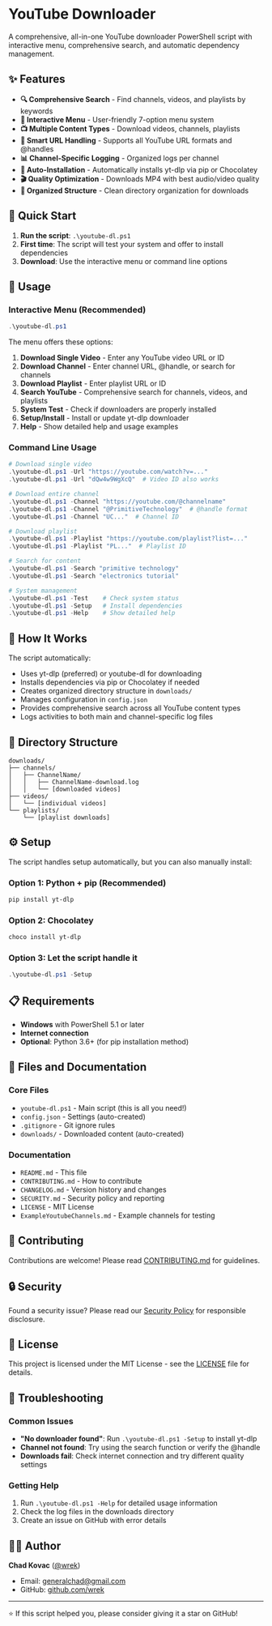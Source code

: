 # YouTube Downloader

A comprehensive, all-in-one YouTube downloader PowerShell script with interactive menu, comprehensive search, and automatic dependency management.

## ✨ Features

- **🔍 Comprehensive Search** - Find channels, videos, and playlists by keywords
- **📱 Interactive Menu** - User-friendly 7-option menu system
- **📺 Multiple Content Types** - Download videos, channels, playlists
- **🎯 Smart URL Handling** - Supports all YouTube URL formats and @handles
- **📊 Channel-Specific Logging** - Organized logs per channel
- **🔧 Auto-Installation** - Automatically installs yt-dlp via pip or Chocolatey
- **🎬 Quality Optimization** - Downloads MP4 with best audio/video quality
- **📁 Organized Structure** - Clean directory organization for downloads

## 🚀 Quick Start

1. **Run the script**: `.\youtube-dl.ps1`
2. **First time**: The script will test your system and offer to install dependencies
3. **Download**: Use the interactive menu or command line options

## 📖 Usage

### Interactive Menu (Recommended)
```powershell
.\youtube-dl.ps1
```

The menu offers these options:
1. **Download Single Video** - Enter any YouTube video URL or ID
2. **Download Channel** - Enter channel URL, @handle, or search for channels
3. **Download Playlist** - Enter playlist URL or ID
4. **Search YouTube** - Comprehensive search for channels, videos, and playlists
5. **System Test** - Check if downloaders are properly installed
6. **Setup/Install** - Install or update yt-dlp downloader
7. **Help** - Show detailed help and usage examples

### Command Line Usage
```powershell
# Download single video
.\youtube-dl.ps1 -Url "https://youtube.com/watch?v=..."
.\youtube-dl.ps1 -Url "dQw4w9WgXcQ"  # Video ID also works

# Download entire channel
.\youtube-dl.ps1 -Channel "https://youtube.com/@channelname"
.\youtube-dl.ps1 -Channel "@PrimitiveTechnology"  # @handle format
.\youtube-dl.ps1 -Channel "UC..."  # Channel ID

# Download playlist
.\youtube-dl.ps1 -Playlist "https://youtube.com/playlist?list=..."
.\youtube-dl.ps1 -Playlist "PL..."  # Playlist ID

# Search for content
.\youtube-dl.ps1 -Search "primitive technology"
.\youtube-dl.ps1 -Search "electronics tutorial"

# System management
.\youtube-dl.ps1 -Test    # Check system status
.\youtube-dl.ps1 -Setup   # Install dependencies
.\youtube-dl.ps1 -Help    # Show detailed help
```

## 🔧 How It Works

The script automatically:
- Uses yt-dlp (preferred) or youtube-dl for downloading
- Installs dependencies via pip or Chocolatey if needed
- Creates organized directory structure in `downloads/`
- Manages configuration in `config.json`
- Provides comprehensive search across all YouTube content types
- Logs activities to both main and channel-specific log files

## 📁 Directory Structure

```
downloads/
├── channels/
│   ├── ChannelName/
│   │   ├── ChannelName-download.log
│   │   └── [downloaded videos]
├── videos/
│   └── [individual videos]
└── playlists/
    └── [playlist downloads]
```

## ⚙️ Setup

The script handles setup automatically, but you can also manually install:

### Option 1: Python + pip (Recommended)
```powershell
pip install yt-dlp
```

### Option 2: Chocolatey
```powershell
choco install yt-dlp
```

### Option 3: Let the script handle it
```powershell
.\youtube-dl.ps1 -Setup
```

## 📋 Requirements

- **Windows** with PowerShell 5.1 or later
- **Internet connection**
- **Optional**: Python 3.6+ (for pip installation method)

## 📄 Files and Documentation

### Core Files
- `youtube-dl.ps1` - Main script (this is all you need!)
- `config.json` - Settings (auto-created)
- `.gitignore` - Git ignore rules
- `downloads/` - Downloaded content (auto-created)

### Documentation
- `README.md` - This file
- `CONTRIBUTING.md` - How to contribute
- `CHANGELOG.md` - Version history and changes
- `SECURITY.md` - Security policy and reporting
- `LICENSE` - MIT License
- `ExampleYoutubeChannels.md` - Example channels for testing

## 🤝 Contributing

Contributions are welcome! Please read [CONTRIBUTING.md](CONTRIBUTING.md) for guidelines.

## 🔒 Security

Found a security issue? Please read our [Security Policy](SECURITY.md) for responsible disclosure.

## 📝 License

This project is licensed under the MIT License - see the [LICENSE](LICENSE) file for details.

## 🐛 Troubleshooting

### Common Issues
- **"No downloader found"**: Run `.\youtube-dl.ps1 -Setup` to install yt-dlp
- **Channel not found**: Try using the search function or verify the @handle
- **Downloads fail**: Check internet connection and try different quality settings

### Getting Help
1. Run `.\youtube-dl.ps1 -Help` for detailed usage information
2. Check the log files in the downloads directory
3. Create an issue on GitHub with error details

## 👨‍💻 Author

**Chad Kovac** ([@wrek](https://github.com/wrek))
- Email: generalchad@gmail.com
- GitHub: [github.com/wrek](https://github.com/wrek)

---

⭐ If this script helped you, please consider giving it a star on GitHub!
